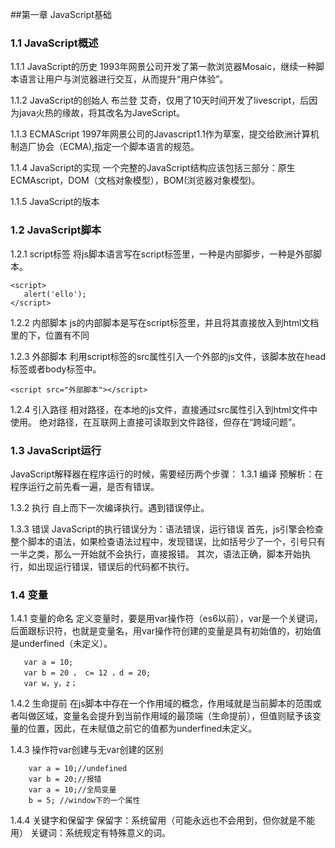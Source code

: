 ##第一章 JavaScript基础

### 1.1 JavaScript概述

1.1.1 JavaScript的历史
1993年网景公司开发了第一款浏览器Mosaic，继续一种脚本语言让用户与浏览器进行交互，从而提升“用户体验”。

1.1.2 JavaScript的创始人
布兰登 艾奇，仅用了10天时间开发了livescript，后因为java火热的缘故，将其改名为JaveScript。

1.1.3 ECMAScript
1997年网景公司的Javascript1.1作为草案，提交给欧洲计算机制造厂协会（ECMA),指定一个脚本语言的规范。

1.1.4 JavaScript的实现
一个完整的JavaScript结构应该包括三部分：原生ECMAscript，DOM（文档对象模型），BOM(浏览器对象模型)。

1.1.5 JavaScript的版本

### 1.2 JavaScript脚本
1.2.1 script标签
将js脚本语言写在script标签里，一种是内部脚步，一种是外部脚本。
 
    <script>
       alert('ello');
    </script> 


1.2.2 内部脚本
js的内部脚本是写在script标签里，并且将其直接放入到html文档里的<DOCTYPEhtml>下，位置有不同

1.2.3 外部脚本
利用script标签的src属性引入一个外部的js文件，该脚本放在head标签或者body标签中。

    <script src="外部脚本"></script>  

1.2.4 引入路径
相对路径，在本地的js文件，直接通过src属性引入到html文件中使用。
绝对路径，在互联网上直接可读取到文件路径，但存在“跨域问题”。

### 1.3 JavaScript运行
JavaScript解释器在程序运行的时候，需要经历两个步骤：
1.3.1 编译
预解析：在程序运行之前先看一遍，是否有错误。

1.3.2 执行
自上而下一次编译执行。遇到错误停止。

1.3.3 错误
JavaScript的执行错误分为：语法错误，运行错误
首先，js引擎会检查整个脚本的语法，如果检查语法过程中，发现错误，比如括号少了一个，引号只有一半之类，那么一开始就不会执行，直接报错。
其次，语法正确，脚本开始执行，如出现运行错误，错误后的代码都不执行。


### 1.4 变量
1.4.1 变量的命名
定义变量时，要是用var操作符（es6以前），var是一个关键词，后面跟标识符，也就是变量名，用var操作符创建的变量是具有初始值的，初始值是underfined（未定义）。

       var a = 10;
       var b = 20 ， c= 12 ，d = 20;
       var w，y，z；

1.4.2 生命提前
在js脚本中存在一个作用域的概念，作用域就是当前脚本的范围或者叫做区域，变量名会提升到当前作用域的最顶端（生命提前），但值则赋予该变量的位置，因此，在未赋值之前它的值都为underfined未定义。

1.4.3 操作符var创建与无var创建的区别

        var a = 10;//undefined
        var b = 20;//报错
        var a = 10;//全局变量
        b = 5; //window下的一个属性

1.4.4 关键字和保留字
保留字：系统留用（可能永远也不会用到，但你就是不能用）
关键词：系统规定有特殊意义的词。